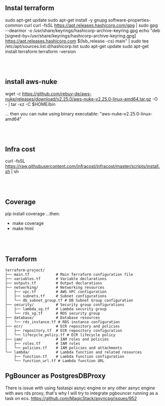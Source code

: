 ## Instal terraform
sudo apt-get update
sudo apt-get install -y gnupg software-properties-common curl
curl -fsSL https://apt.releases.hashicorp.com/gpg | sudo gpg --dearmor -o /usr/share/keyrings/hashicorp-archive-keyring.gpg
echo "deb [signed-by=/usr/share/keyrings/hashicorp-archive-keyring.gpg] https://apt.releases.hashicorp.com $(lsb_release -cs) main" | sudo tee /etc/apt/sources.list.d/hashicorp.list
sudo apt-get update
sudo apt-get install terraform
terraform -version

<br></br>

## install aws-nuke
wget -c https://github.com/rebuy-de/aws-nuke/releases/download/v2.25.0/aws-nuke-v2.25.0-linux-amd64.tar.gz -O - | tar -xz -C $HOME/bin

... then you can nuke using binary executable: "aws-nuke-v2.25.0-linux-amd64"

<br></br>

## Infra cost
curl -fsSL https://raw.githubusercontent.com/infracost/infracost/master/scripts/install.sh | sh

<br></br>
## Coverage
pip install coverage
...then:
 - make coverage
 - make html

<br></br>
## Terraform

```
terraform-project/
├── main.tf            # Main Terraform configuration file
├── variables.tf       # Variable declarations
├── outputs.tf         # Output declarations
├── networking/        # Networking resources
│   ├── vpc.tf         # AWS VPC configuration
│   ├── subnets.tf     # Subnet configurations
│   └── db_subnet_group.tf # DB Subnet Group configuration
├── security/          # Security group configurations
│   ├── lambda_sg.tf   # Lambda security group
│   └── rds_sg.tf      # RDS security group
├── database/          # Database resources
│   └── rds_instance.tf # RDS instance configuration
├── ecr/               # ECR repository and policies
│   ├── repository.tf  # ECR repository configuration
│   └── lifecycle_policy.tf # ECR lifecycle policy
├── iam/               # IAM roles and policies
│   ├── roles.tf       # IAM roles
│   └── policies.tf    # IAM policies and attachments
└── lambda/            # Lambda function and related resources
    ├── function.tf    # Lambda function configuration
    └── function_url.tf # Lambda function URL
```

## PgBouncer as PostgresDBProxy
There is issue with using fastaspi asnyc engine or any other asnyc engine
with aws rds proxy, that's why I will try to integrate pgbouncer running as a task on ecs.
https://github.com/MagicStack/asyncpg/issues/952
